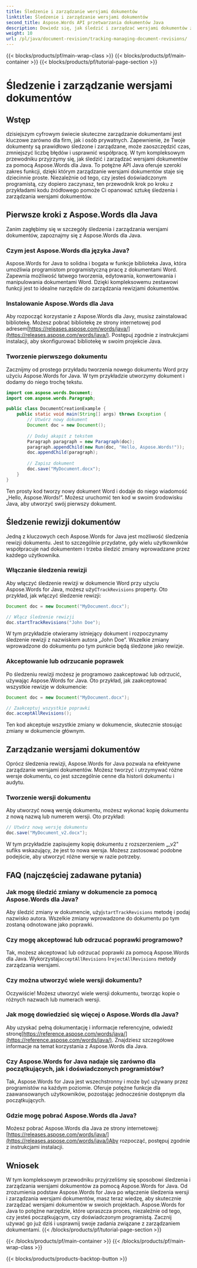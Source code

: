 ```yaml
---
title: Śledzenie i zarządzanie wersjami dokumentów
linktitle: Śledzenie i zarządzanie wersjami dokumentów
second_title: Aspose.Words API przetwarzania dokumentów Java
description: Dowiedz się, jak śledzić i zarządzać wersjami dokumentów za pomocą Aspose.Words for Java w tym kompleksowym przewodniku. Uzyskaj instrukcje krok po kroku i przykłady kodu źródłowego.
weight: 10
url: /pl/java/document-revision/tracking-managing-document-revisions/
---
```


{{< blocks/products/pf/main-wrap-class >}}
{{< blocks/products/pf/main-container >}}
{{< blocks/products/pf/tutorial-page-section >}}

# Śledzenie i zarządzanie wersjami dokumentów


## Wstęp

dzisiejszym cyfrowym świecie skuteczne zarządzanie dokumentami jest kluczowe zarówno dla firm, jak i osób prywatnych. Zapewnienie, że Twoje dokumenty są prawidłowo śledzone i zarządzane, może zaoszczędzić czas, zmniejszyć liczbę błędów i usprawnić współpracę. W tym kompleksowym przewodniku przyjrzymy się, jak śledzić i zarządzać wersjami dokumentów za pomocą Aspose.Words dla Java. To potężne API Java oferuje szeroki zakres funkcji, dzięki którym zarządzanie wersjami dokumentów staje się dziecinnie proste. Niezależnie od tego, czy jesteś doświadczonym programistą, czy dopiero zaczynasz, ten przewodnik krok po kroku z przykładami kodu źródłowego pomoże Ci opanować sztukę śledzenia i zarządzania wersjami dokumentów.

## Pierwsze kroki z Aspose.Words dla Java

Zanim zagłębimy się w szczegóły śledzenia i zarządzania wersjami dokumentów, zapoznajmy się z Aspose.Words dla Java.

### Czym jest Aspose.Words dla języka Java?

Aspose.Words for Java to solidna i bogata w funkcje biblioteka Java, która umożliwia programistom programistyczną pracę z dokumentami Word. Zapewnia możliwość łatwego tworzenia, edytowania, konwertowania i manipulowania dokumentami Word. Dzięki kompleksowemu zestawowi funkcji jest to idealne narzędzie do zarządzania rewizjami dokumentów.

### Instalowanie Aspose.Words dla Java

 Aby rozpocząć korzystanie z Aspose.Words dla Javy, musisz zainstalować bibliotekę. Możesz pobrać bibliotekę ze strony internetowej pod adresem[https://releases.aspose.com/words/java/](https://releases.aspose.com/words/java/). Postępuj zgodnie z instrukcjami instalacji, aby skonfigurować bibliotekę w swoim projekcie Java.

### Tworzenie pierwszego dokumentu

Zacznijmy od prostego przykładu tworzenia nowego dokumentu Word przy użyciu Aspose.Words for Java. W tym przykładzie utworzymy dokument i dodamy do niego trochę tekstu.

```java
import com.aspose.words.Document;
import com.aspose.words.Paragraph;

public class DocumentCreationExample {
    public static void main(String[] args) throws Exception {
        // Utwórz nowy dokument
        Document doc = new Document();
        
        // Dodaj akapit z tekstem
        Paragraph paragraph = new Paragraph(doc);
        paragraph.appendChild(new Run(doc, "Hello, Aspose.Words!"));
        doc.appendChild(paragraph);
        
        // Zapisz dokument
        doc.save("MyDocument.docx");
    }
}
```

Ten prosty kod tworzy nowy dokument Word i dodaje do niego wiadomość „Hello, Aspose.Words!”. Możesz uruchomić ten kod w swoim środowisku Java, aby utworzyć swój pierwszy dokument.

## Śledzenie rewizji dokumentów

Jedną z kluczowych cech Aspose.Words for Java jest możliwość śledzenia rewizji dokumentu. Jest to szczególnie przydatne, gdy wielu użytkowników współpracuje nad dokumentem i trzeba śledzić zmiany wprowadzane przez każdego użytkownika.

### Włączanie śledzenia rewizji

 Aby włączyć śledzenie rewizji w dokumencie Word przy użyciu Aspose.Words for Java, możesz użyć`TrackRevisions` property. Oto przykład, jak włączyć śledzenie rewizji:

```java
Document doc = new Document("MyDocument.docx");

// Włącz śledzenie rewizji
doc.startTrackRevisions("John Doe");
```

W tym przykładzie otwieramy istniejący dokument i rozpoczynamy śledzenie rewizji z nazwiskiem autora „John Doe”. Wszelkie zmiany wprowadzone do dokumentu po tym punkcie będą śledzone jako rewizje.

### Akceptowanie lub odrzucanie poprawek

Po śledzeniu rewizji możesz je programowo zaakceptować lub odrzucić, używając Aspose.Words for Java. Oto przykład, jak zaakceptować wszystkie rewizje w dokumencie:

```java
Document doc = new Document("MyDocument.docx");

// Zaakceptuj wszystkie poprawki
doc.acceptAllRevisions();
```

Ten kod akceptuje wszystkie zmiany w dokumencie, skutecznie stosując zmiany w dokumencie głównym.

## Zarządzanie wersjami dokumentów

Oprócz śledzenia rewizji, Aspose.Words for Java pozwala na efektywne zarządzanie wersjami dokumentów. Możesz tworzyć i utrzymywać różne wersje dokumentu, co jest szczególnie cenne dla historii dokumentu i audytu.

### Tworzenie wersji dokumentu

Aby utworzyć nową wersję dokumentu, możesz wykonać kopię dokumentu z nową nazwą lub numerem wersji. Oto przykład:

```java
// Utwórz nową wersję dokumentu
doc.save("MyDocument_v2.docx");
```

W tym przykładzie zapisujemy kopię dokumentu z rozszerzeniem „_v2" sufiks wskazujący, że jest to nowa wersja. Możesz zastosować podobne podejście, aby utworzyć różne wersje w razie potrzeby.

## FAQ (najczęściej zadawane pytania)

### Jak mogę śledzić zmiany w dokumencie za pomocą Aspose.Words dla Java?

 Aby śledzić zmiany w dokumencie, użyj`startTrackRevisions` metodę i podaj nazwisko autora. Wszelkie zmiany wprowadzone do dokumentu po tym zostaną odnotowane jako poprawki.

### Czy mogę akceptować lub odrzucać poprawki programowo?

 Tak, możesz akceptować lub odrzucać poprawki za pomocą Aspose.Words dla Java. Wykorzystaj`acceptAllRevisions` I`rejectAllRevisions` metody zarządzania wersjami.

### Czy można utworzyć wiele wersji dokumentu?

Oczywiście! Możesz utworzyć wiele wersji dokumentu, tworząc kopie o różnych nazwach lub numerach wersji.

### Jak mogę dowiedzieć się więcej o Aspose.Words dla Java?

 Aby uzyskać pełną dokumentację i informacje referencyjne, odwiedź stronę[https://reference.aspose.com/words/java/](https://reference.aspose.com/words/java/). Znajdziesz szczegółowe informacje na temat korzystania z Aspose.Words dla Java.

### Czy Aspose.Words for Java nadaje się zarówno dla początkujących, jak i doświadczonych programistów?

Tak, Aspose.Words for Java jest wszechstronny i może być używany przez programistów na każdym poziomie. Oferuje potężne funkcje dla zaawansowanych użytkowników, pozostając jednocześnie dostępnym dla początkujących.

### Gdzie mogę pobrać Aspose.Words dla Java?

Możesz pobrać Aspose.Words dla Java ze strony internetowej:[https://releases.aspose.com/words/java/](https://releases.aspose.com/words/java/)Aby rozpocząć, postępuj zgodnie z instrukcjami instalacji.

## Wniosek

W tym kompleksowym przewodniku przyjrzeliśmy się sposobowi śledzenia i zarządzania wersjami dokumentów za pomocą Aspose.Words for Java. Od zrozumienia podstaw Aspose.Words for Java po włączenie śledzenia wersji i zarządzania wersjami dokumentów, masz teraz wiedzę, aby skutecznie zarządzać wersjami dokumentów w swoich projektach. Aspose.Words for Java to potężne narzędzie, które upraszcza proces, niezależnie od tego, czy jesteś początkującym, czy doświadczonym programistą. Zacznij używać go już dziś i usprawnij swoje zadania związane z zarządzaniem dokumentami.
{{< /blocks/products/pf/tutorial-page-section >}}

{{< /blocks/products/pf/main-container >}}
{{< /blocks/products/pf/main-wrap-class >}}

{{< blocks/products/products-backtop-button >}}
